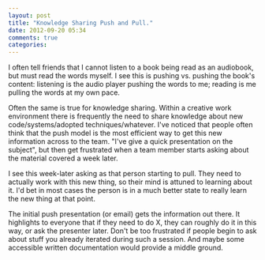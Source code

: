 ```yaml
---
layout: post
title: "Knowledge Sharing Push and Pull."
date: 2012-09-20 05:34
comments: true
categories: 
---
```


I often tell friends that I cannot listen to a book being read as an audiobook, but must read the words myself. I see this is pushing vs. pushing the book's content: listening is the audio player pushing the words to me; reading is me pulling the words at my own pace.

<!-- more -->

Often the same is true for knowledge sharing. Within a creative work environment there is frequently the need to share knowledge about new code/systems/adopted techniques/whatever. I've noticed that people often think that the push model is the most efficient way to get this new information across to the team. "I've give a quick presentation on the subject", but then get frustrated when a team member starts asking about the material covered a week later.

I see this week-later asking as that person starting to pull. They need to actually work with this new thing, so their mind is attuned to learning about it. I'd bet in most cases the person is in a much better state to really learn the new thing at that point.

The initial push presentation (or email) gets the information out there. It highlights to everyone that if they need to do X, they can roughly do it in this way, or ask the presenter later. Don't be too frustrated if people begin to ask about stuff you already iterated during such a session. And maybe some accessible written documentation would provide a middle ground.
